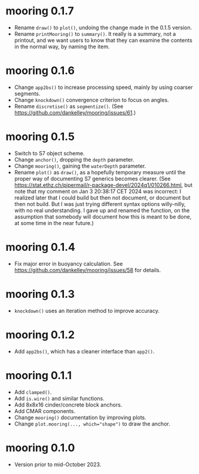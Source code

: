 # mooring 0.1.7

* Rename `draw()` to `plot()`, undoing the change made in the 0.1.5
  version.
* Rename `printMooring()` to `summary()`.  It really is a summary, not
  a printout, and we want users to know that they can examine the
  contents in the normal way, by naming the item.

# mooring 0.1.6

* Change `app2bs()` to increase processing speed, mainly by using coarser
  segments.
* Change `knockdown()` convergence criterion to focus on angles.
* Rename `discretise()` as `segmentize()`. (See
  https://github.com/dankelley/mooring/issues/61.)

# mooring 0.1.5

* Switch to S7 object scheme.
* Change `anchor()`, dropping the `depth` parameter.
* Change `mooring()`, gaining the `waterDepth` parameter.
* Rename `plot()` as `draw()`, as a hopefully temporary measure until the
  proper way of documenting S7 generics becomes clearer. (See
  https://stat.ethz.ch/pipermail/r-package-devel/2024q1/010266.html, but note
  that my comment on Jan 3 20:38:17 CET 2024 was incorrect: I realized later
  that I could build but then not document, or document but then not build.
  But I was just trying different syntax options willy-nilly, with no real
  understanding. I gave up and renamed the function, on the assumption that
  somebody will document how this is meant to be done, at some time in the near
  future.)

# mooring 0.1.4

* Fix major error in buoyancy calculation. See
  https://github.com/dankelley/mooring/issues/58 for details.

# mooring 0.1.3

* `knockdown()` uses an iteration method to improve accuracy.

# mooring 0.1.2

* Add `app2bs()`, which has a cleaner interface than `app2()`.

# mooring 0.1.1

* Add `clamped()`.
* Add `is.wire()` and similar functions.
* Add 8x8x16 cinder/concrete block anchors.
* Add CMAR components.
* Change `mooring()` documentation by improving plots.
* Change `plot.mooring(..., which="shape")` to draw the anchor.

# mooring 0.1.0

* Version prior to mid-October 2023.
